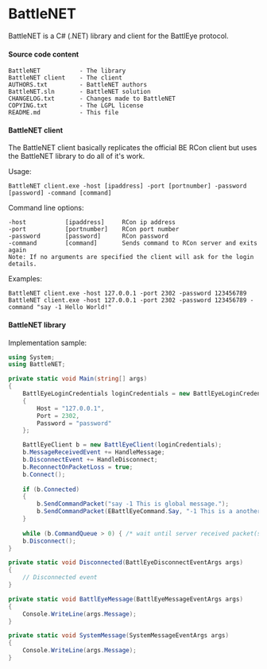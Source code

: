 # BattleNET #

BattleNET is a C# (.NET) library and client for the BattlEye protocol.

#### Source code content ####

```
BattleNET           - The library
BattleNET client    - The client
AUTHORS.txt         - BattleNET authors
BattleNET.sln       - BattleNET solution
CHANGELOG.txt       - Changes made to BattleNET
COPYING.txt         - The LGPL license
README.md           - This file
```

#### BattleNET client ####

The BattleNET client basically replicates the official BE RCon client but uses the BattleNET library to do all of it's work.

Usage:

```
BattleNET client.exe -host [ipaddress] -port [portnumber] -password [password] -command [command]
```
Command line options:
```
-host           [ipaddress]     RCon ip address
-port           [portnumber]    RCon port number
-password       [password]      RCon password
-command        [command]       Sends command to RCon server and exits again
Note: If no arguments are specified the client will ask for the login details.
```

Examples:

```
BattleNET client.exe -host 127.0.0.1 -port 2302 -password 123456789
BattleNET client.exe -host 127.0.0.1 -port 2302 -password 123456789 -command "say -1 Hello World!"
```

#### BattleNET library ####

Implementation sample:

```csharp
using System;
using BattleNET;

private static void Main(string[] args)
{
    BattlEyeLoginCredentials loginCredentials = new BattlEyeLoginCredentials
	{
		Host = "127.0.0.1",
		Port = 2302,
		Password = "password"
	};

	BattlEyeClient b = new BattlEyeClient(loginCredentials);
	b.MessageReceivedEvent += HandleMessage;
	b.DisconnectEvent += HandleDisconnect;
	b.ReconnectOnPacketLoss = true;
	b.Connect();
	
	if (b.Connected)
	{
		b.SendCommandPacket("say -1 This is global message.");
		b.SendCommandPacket(EBattlEyeCommand.Say, "-1 This is a another global message.");
	}
	
	while (b.CommandQueue > 0) { /* wait until server received packet(s) */ }
	b.Disconnect();
}

private static void Disconnected(BattlEyeDisconnectEventArgs args)
{
	// Disconnected event
}

private static void BattlEyeMessage(BattlEyeMessageEventArgs args)
{
	Console.WriteLine(args.Message);
}

private static void SystemMessage(SystemMessageEventArgs args)
{
	Console.WriteLine(args.Message);
}
```
